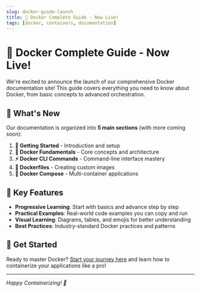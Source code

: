 ```yaml
---
slug: docker-guide-launch
title: 🐳 Docker Complete Guide - Now Live!
tags: [docker, containers, documentation]
---
```


# 🐳 Docker Complete Guide - Now Live!

We're excited to announce the launch of our comprehensive Docker documentation site! This guide covers everything you need to know about Docker, from basic concepts to advanced orchestration.

## 🎯 What's New

Our documentation is organized into **5 main sections** (with more coming soon):

1. **🚀 Getting Started** - Introduction and setup
2. **🐳 Docker Fundamentals** - Core concepts and architecture  
3. **⚡ Docker CLI Commands** - Command-line interface mastery
4. **📝 Dockerfiles** - Creating custom images
5. **🧩 Docker Compose** - Multi-container applications

## 🌟 Key Features

- **Progressive Learning**: Start with basics and advance step by step
- **Practical Examples**: Real-world code examples you can copy and run
- **Visual Learning**: Diagrams, tables, and emojis for better understanding
- **Best Practices**: Industry-standard Docker practices and patterns

## 🚀 Get Started

Ready to master Docker? [Start your journey here](/docs/intro) and learn how to containerize your applications like a pro!

---

*Happy Containerizing! 🐳*
